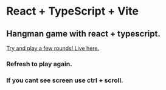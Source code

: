 # React + TypeScript + Vite

## Hangman game with react + typescript. 

[Try and play a few rounds! Live here.](https://berkcantelseren.github.io/react-hangman/)

### Refresh to play again. 

### If you cant see screen use ctrl + scroll.
